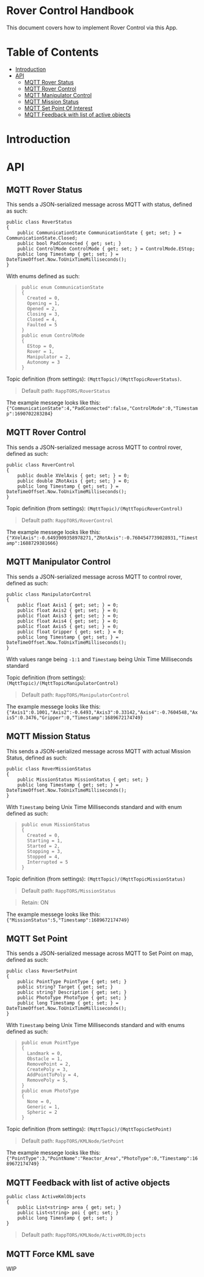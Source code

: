 # Rover Control Handbook

<!-- Written by [Jakub Wiśniewski](https://www.linkedin.com/in/jakub-wi%C5%9Bniewski-0a1b21273/) -->

This document covers how to implement Rover Control via this App.

# Table of Contents

- [Introduction](#toc-introduction)
- [API](#toc-api)
  - [MQTT Rover Status](#toc-rover-status)
  - [MQTT Rover Control](#toc-rover-control)
  - [MQTT Manipulator Control](#toc-manipulator-control)
  - [MQTT Mission Status](#toc-mission-status)
  - [MQTT Set Point Of Interest](#toc-set-point)
  - [MQTT Feedback with list of active objects](#toc-feedback-active-obj)

# <a id="toc-introduction"></a>Introduction



# <a id="toc-api"></a>API

## <a id="toc-rover-status"></a> MQTT Rover Status
This sends a JSON-serialized message across MQTT with status, defined as such:
```
public class RoverStatus
{
	public CommunicationState CommunicationState { get; set; } = CommunicationState.Closed;
	public bool PadConnected { get; set; }
	public ControlMode ControlMode { get; set; } = ControlMode.EStop;
	public long Timestamp { get; set; } = DateTimeOffset.Now.ToUnixTimeMilliseconds();
}
```
With enums defined as such:
> ```
> public enum CommunicationState
> {
> 	Created = 0,
> 	Opening = 1,
> 	Opened = 2,
> 	Closing = 3,
> 	Closed = 4,
> 	Faulted = 5
> }
> public enum ControlMode
> {
> 	EStop = 0,
> 	Rover = 1,
> 	Manipulator = 2,
> 	Autonomy = 3
> }
>  ```

Topic definition (from settings): `(MqttTopic)/(MqttTopicRoverStatus)`.
> Default path: `RappTORS/RoverStatus`

The example messege looks like this:
`{"CommunicationState":4,"PadConnected":false,"ControlMode":0,"Timestamp":1690702283284}`




## <a id="toc-rover-control"></a> MQTT Rover Control
This sends a JSON-serialized message across MQTT to control rover, defined as such:
```
public class RoverControl
{
	public double XVelAxis { get; set; } = 0;
	public double ZRotAxis { get; set; } = 0;
	public long Timestamp { get; set; } = DateTimeOffset.Now.ToUnixTimeMilliseconds();
}
```
Topic definition (from settings): `(MqttTopic)/(MqttTopicRoverControl)`
> Default path: `RappTORS/RoverControl`

The example messege looks like this:
`{"XVelAxis":-0.6493909358978271,"ZRotAxis":-0.7604547739028931,"Timestamp":1688729381666}`

## <a id="toc-manipulator-control"></a> MQTT Manipulator Control

This sends a JSON-serialized message across MQTT to control rover, defined as such:
```
public class ManipulatorControl
{
	public float Axis1 { get; set; } = 0;
	public float Axis2 { get; set; } = 0;
	public float Axis3 { get; set; } = 0;
	public float Axis4 { get; set; } = 0;
	public float Axis5 { get; set; } = 0;
	public float Gripper { get; set; } = 0;
	public long Timestamp { get; set; } = DateTimeOffset.Now.ToUnixTimeMilliseconds();
}
```
With values range being `-1:1`
and `Timestamp` being Unix Time Milliseconds standard

Topic definition (from settings): `(MqttTopic)/(MqttTopicManipulatorControl)`
> Default path: `RappTORS/ManipulatorControl`

The example messege looks like this:
`{"Axis1":0.1001,"Axis2":-0.6493,"Axis3":0.33142,"Axis4":-0.7604548,"Axis5":0.3476,"Gripper":0,"Timestamp":1689672174749}`

## <a id="toc-mission-status"></a> MQTT Mission Status

This sends a JSON-serialized message across MQTT with actual Mission Status, defined as such:
```
public class RoverMissionStatus
{
	public MissionStatus MissionStatus { get; set; }
	public long Timestamp { get; set; } = DateTimeOffset.Now.ToUnixTimeMilliseconds();
}
```
With `Timestamp` being Unix Time Milliseconds standard and
with enum defined as such:
> ```
> public enum MissionStatus
> {
> 	Created = 0,
> 	Starting = 1,
> 	Started = 2,
> 	Stopping = 3,
> 	Stopped = 4,
> 	Interrupted = 5
> }
>  ```

Topic definition (from settings): `(MqttTopic)/(MqttTopicMissionStatus)`
> Default path: `RappTORS/MissionStatus`

> Retain: ON

The example messege looks like this:
`{"MissionStatus":5,"Timestamp":1689672174749}`


## <a id="toc-set-point"></a> MQTT Set Point

This sends a JSON-serialized message across MQTT to Set Point on map, defined as such:
```
public class RoverSetPoint
{
	public PointType PointType { get; set; }
	public string? Target { get; set; }
	public string? Description { get; set; }
	public PhotoType PhotoType { get; set; }
	public long Timestamp { get; set; } = DateTimeOffset.Now.ToUnixTimeMilliseconds();
}
```
With `Timestamp` being Unix Time Milliseconds standard and
with enums defined as such:
> ```
> public enum PointType
> {
> 	Landmark = 0,
> 	Obstacle = 1,
> 	RemovePoint = 2,
> 	CreatePoly = 3,
> 	AddPointToPoly = 4,
> 	RemovePoly = 5,
> }
> public enum PhotoType
> {
> 	None = 0,
> 	Generic = 1,
> 	Spheric = 2
> }
>  ```

Topic definition (from settings): `(MqttTopic)/(MqttTopicSetPoint)`
> Default path: `RappTORS/KMLNode/SetPoint`

The example messege looks like this:
`{"PointType":3,"PointName":"Reactor_Area","PhotoType":0,"Timestamp":1689672174749}`


## <a id="toc-feedback-active-obj"></a> MQTT Feedback with list of active objects

```
public class ActiveKmlObjects
{
	public List<string> area { get; set; }
	public List<string> poi { get; set; }
	public long Timestamp { get; set; }
}
```

> Default path: `RappTORS/KMLNode/ActiveKMLObjects`

## <a id="toc-generate-kml"></a> MQTT Force KML save
WIP